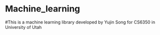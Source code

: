 # Machine_learning
#This is a machine learning library developed by Yujin Song for CS6350 in University of Utah
